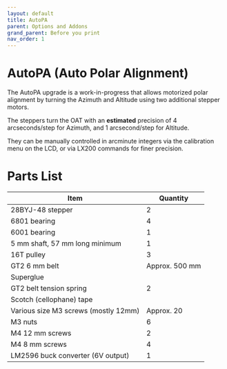 ```yaml
---
layout: default
title: AutoPA
parent: Options and Addons
grand_parent: Before you print
nav_order: 1
---
```

# AutoPA (Auto Polar Alignment)

The AutoPA upgrade is a work-in-progress that allows motorized polar alignment by turning the Azimuth and Altitude using two additional stepper motors. 

The steppers turn the OAT with an **estimated** precision of 4 arcseconds/step for Azimuth, and 1 arcsecond/step for Altitude.

They can be manually controlled in arcminute integers via the calibration menu on the LCD, or via LX200 commands for finer precision.
# Parts List
|Item|Quantity|
|-|-
|28BYJ-48 stepper|2|
|6801 bearing|4
|6001 bearing|1
|5 mm shaft, 57 mm long minimum|1
|16T pulley|3
|GT2 6 mm belt|Approx. 500 mm
|Superglue|
|GT2 belt tension spring|2
|Scotch (cellophane) tape|
|Various size M3 screws (mostly 12mm)|Approx. 20
|M3 nuts|6
|M4 12 mm screws|2
|M4 8 mm screws|4
|LM2596 buck converter (6V output)|1
